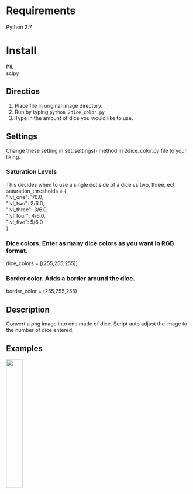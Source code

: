 # Requirements
Python 2.7  

# Install  
PIL  
scipy   

## Directios
1. Place file in original image directory.  
2. Run by typing `python 2dice_color.py`  
3. Type in the amount of dice you would like to use.

## Settings
Change these setting in set_settings() method in 2dice_color.py file to your liking.  
### Saturation Levels
This decides when to use a single dot side of a dice vs two, three, ect.  
saturation_thresholds = {  
  "lvl_one": 1/6.0,  
      "lvl_two": 2/6.0,  
      "lvl_three": 3/6.0,  
      "lvl_four": 4/6.0,  
      "lvl_five": 5/6.0  
}  
### Dice colors. Enter as many dice colors as you want in RGB format.  
dice_colors = [(255,255,255)]  
### Border color. Adds a border around the dice.  
border_color = (255,255,255)  

## Description
Convert a png image into one made of dice. Script auto adjust the image to the number of dice entered.
## Examples
<image style='width: 30%' src='https://raw.githubusercontent.com/dvcv/dice-image-generator/master/examples/multi-color-dice.png'/>
